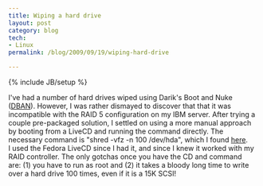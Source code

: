 ```yaml
---
title: Wiping a hard drive
layout: post
category: blog
tech:
- Linux
permalink: /blog/2009/09/19/wiping-hard-drive

---
```

{% include JB/setup %}
<div id="node-51" class="node node-blog node-promoted">
  <div class="content clearfix">
    <div class="field field-name-body field-type-text-with-summary field-label-hidden"><div class="field-items"><div class="field-item even"><p>I've had a number of hard drives wiped using Darik's Boot and Nuke (<a href="http://dban.sourceforge.net/">DBAN</a>). However, I was rather dismayed to discover that that it was incompatible with the RAID 5 configuration on my IBM server. After trying a couple pre-packaged solution, I settled on using a more manual approach by booting from a LiveCD and running the command directly. The necessary command is "shred -vfz -n 100 /dev/hda", which I found <a href="http://linuxhelp.blogspot.com/2006/06/how-to-securely-erase-hard-disk-before.html">here</a>. I used the Fedora LiveCD since I had it, and since I knew it worked with my RAID controller. The only gotchas once you have the CD and command are: (1) you have to run as root and (2) it takes a bloody long time to write over a hard drive 100 times, even if it is a 15K SCSI!</p>
</div></div></div>  </div>
</div>
